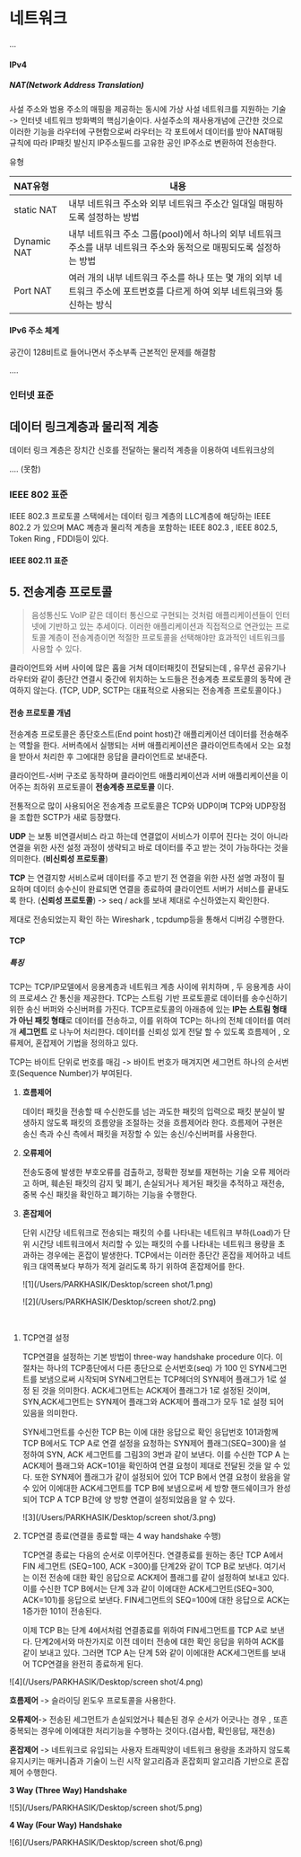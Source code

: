 # 네트워크





...

#### IPv4

##### NAT(Network Address Translation)

사설 주소와 범용 주소의 매핑을 제공하는 동시에 가상 사설 네트워크를 지원하는 기술 -> 인터넷 네트워크 방화벽의 핵심기술이다. 사설주소의 재사용개념에 근간한 것으로 이러한 기능을 라우터에 구현함으로써 라우터는 각 포트에서 데이터를 받아 NAT매핑 규칙에 따라 IP패킷 발신지 IP주소필드를 고유한 공인 IP주소로 변환하여 전송한다. 

유형 

| NAT유형     | 내용                                                         |
| :---------- | ------------------------------------------------------------ |
| static NAT  | 내부 네트워크 주소와 외부 네트워크 주소간 일대일 매핑하도록 설정하는 방법 |
| Dynamic NAT | 내부 네트워크 주소 그룹(pool)에서 하나의 외부 네트워크 주소를 내부 네트워크 주소와 동적으로 매핑되도록 설정하는 방법 |
| Port NAT    | 여러 개의 내부 네트워크 주소를 하나 또는 몇 개의 외부 네트워크 주소에 포트번호를 다르게 하여 외부 네트워크와 통신하는 방식 |

#### IPv6 주소 체계

공간이 128비트로 들어나면서 주소부족 근본적인 문제를 해결함 



....

### 인터넷 표준



## 데이터 링크계층과 물리적 계층

데이터 링크 계층은 장치간 신호를 전달하는 물리적 계층을 이용하여 네트워크상의 



.... (못함)



### IEEE 802 표준

IEEE 802.3 프로토콜 스택에서는 데이터 링크 계층의 LLC계층에 해당하는 IEEE 802.2 가 있으며 MAC 꼐층과 물리적 계층을 포함하는 IEEE 802.3 , IEEE 802.5, Token Ring , FDDI등이 있다. 

#### IEEE 802.11 표준 





## 5. 전송계층 프로토콜 

> 음성통신도 VoIP 같은 데이터 통신으로 구현되는 것처럼 애플리케이션들이 인터넷에 기반하고 있는 추세이다. 이러한 애플리케이션과 직접적으로 연관있는 프로토콜 계층이 전송계층이면 적절한 프로토콜을 선택해야만 효과적인 네트워크를 사용할 수 있다.

클라이언트와 서버 사이에 많은 홉을 거쳐 데이터패킷이 전달되는데 , 유무선 공유기나 라우터와 같이 종단간 연결시 중간에 위치하는 노드들은 전송계층 프로토콜의 동작에 관여하지 않는다. (TCP, UDP, SCTP는 대표적으로 사용되는 전송계층 프로토콜이다.)

#### 전송 프로토콜 개념

전송계층 프로토콜은 종단호스트(End point host)간 애플리케이션 데이터를 전송해주는 역할을 한다. 서버측에서 실행되는 서버 애플리케이션은 클라이언트측에서 오는 요청을 받아서 처리한 후 그에대한 응답을 클라이언트로 보내준다. 

클라이언트-서버 구조로 동작하며 클라이언트 애플리케이션과 서버 애플리케이션을 이어주는 최하위 프로토콜이 **전송계층 프로토콜** 이다. 

전통적으로 많이 사용되어온 전송계층 프로토콜은 TCP와 UDP이며 TCP와 UDP장점을 조합한 SCTP가 새로 등장했다. 



**UDP** 는 보통 비연결서비스 라고 하는데 연결없이 서비스가 이루어 진다는 것이 아니라 연결을 위한 사전 설정 과정이 생략되고 바로 데이터를 주고 받는 것이 가능하다는 것을 의미한다. (**비신뢰성 프로토콜**)

**TCP** 는 연결지향 서비스로써 데이터를 주고 받기 전 연결을 위한 사전 설명 과정이 필요하며 데이터 송수신이 완료되면 연결을 종료하여 클라이언트 서버가 서비스를 끝내도록 한다. (**신뢰성 프로토콜**) -> seq / ack를 보내 제대로 수신하였는지 확인한다.

제대로 전송되었는지 확인 하는 Wireshark , tcpdump등을 통해서 디버깅 수행한다.



#### TCP

##### 특징

TCP는 TCP/IP모델에서 응용계층과 네트워크 계층 사이에 위치하며 , 두 응용계층 사이의 프로세스 간 통신을 제공한다. TCP는 스트림 기반 프로토콜로 데이터를 송수신하기 위한 송신 버퍼와 수신버퍼를 가진다. TCP프로토콜의 아래층에 있는 **IP는 스트림 형태가 아닌 패킷 형태**로 데이터를 전송하고, 이를 위하여 TCP는 하나의 전체 데이터를 여러개 **세그먼트** 로 나누어 처리한다. 데이터를 신뢰성 있게 전달 할 수 있도록 흐름제어 , 오류제어, 혼잡제어 기법을 정의하고 있다. 

TCP는 바이트 단위로 번호를 매김 -> 바이트 번호가 매겨지면 세그먼트 하나의 순서번호(Sequence Number)가 부여된다. 



1. **흐름제어**

   데이터 패킷을 전송할 때 수신한도를 넘는 과도한 패킷의 입력으로 패킷 분실이 발생하지 않도록 패킷의 흐름양을 조절하는 것을 흐름제어라 한다. 흐름제어 구현은 송신 측과 수신 측에서 패킷을 저장할 수 있는 송신/수신버퍼를 사용한다. 

2. **오류제어**

   전송도중에 발생한 부호오류를 검출하고, 정확한 정보를 재현하는 기술 오류 제어라고 하며, 훼손된 패킷의 감지 및 폐기, 손실되거나 제거된 패킷을 추적하고 재전송, 중복 수신 패킷을 확인하고 폐기하는 기능을 수행한다.

3. **혼잡제어** 

   단위 시간당 네트워크로 전송되는 패킷의 수를 나타내는 네트워크 부하(Load)가 단위 시간당 네트워크에서 처리할 수 있는 패킷의 수를 나타내는 네트워크 용량을 초과하는 경우에는 혼잡이 발생한다. TCP에서는 이러한 종단간 혼잡을 제어하고 네트워크 대역폭보다 부하가 적게 걸리도록 하기 위하여 혼잡제어를 한다.

   

   ![1](/Users/PARKHASIK/Desktop/screen shot/1.png)

   

   ![2](/Users/PARKHASIK/Desktop/screen shot/2.png)




​	

1. TCP연결 설정

   TCP연결을 설정하는 기본 방법이 three-way handshake procedure 이다. 이 절차는 하나의 TCP종단에서 다른 종단으로 순서번호(seq) 가 100 인 SYN세그먼트를 보냄으로써 시작되며 SYN세그먼트는 TCP헤더의 SYN제어 플래그가 1로 설정 된 것을 의미한다. ACK세그먼트는 ACK제어 플래그가 1로 설정된 것이며, SYN,ACK세그먼트는 SYN제어 플래그와 ACK제어 플래그가 모두 1로 설정 되어 있음을 의미한다. 

   SYN세그먼트를 수신한 TCP B는 이에 대한 응답으로 확인 응답번호 101과함께 TCP B에서도 TCP A로 연결 설정을 요청하는 SYN제어 플래그(SEQ=300)을 설정하여 SYN, ACK 세그먼트를 그림3의 3번과 같이 보낸다. 이를 수신한 TCP A 는 ACK제어 플래그와 ACK=101을 확인하여 연결 요청이 제대로 전달된 것을 알 수 있다. 또한 SYN제어 플래그가 같이 설정되어 있어 TCP B에서 연결 요청이 왔음을 알 수 있어 이에대한 ACK세그먼트를 TCP B에 보냄으로써 세 방향 핸드쉐이크가 완성되어 TCP A TCP B간에 양 방향 연결이 설정되었음을 알 수 있다. 

   ![3](/Users/PARKHASIK/Desktop/screen shot/3.png)


2. TCP연결 종료(연결을 종료할 때는 4 way handshake 수행)

   TCP연결 종료는 다음의 순서로 이루어진다. 연결종료를 원하는 종단 TCP A에서 FIN 세그먼트 (SEQ=100, ACK =300)를 단계2와 같이 TCP B로 보낸다. 여기서는 이전 전송에 대한 확인 응답으로 ACK제어 플래그를 같이 설정하여 보내고 있다. 이를 수신한 TCP B에서는 단계 3과 같이 이에대한 ACK세그먼트(SEQ=300, ACK=101)를 응답으로 보낸다. FIN세그먼트의 SEQ=100에 대한 응답으로 ACK는 1증가한 101이 전송된다. 

   이제 TCP B는 단계 4에서처럼 연결종료를 위하여 FIN세그먼트를 TCP A로 보낸다. 단계2에서와 마찬가지로 이전 데이터 전송에 대한 확인 응답을 위하여 ACK를 같이 보내고 있다. 그러면 TCP A는 단계 5와 같이 이에대한 ACK세그먼트를 보내어 TCP연결을 완전히 종료하게 된다. 

![4](/Users/PARKHASIK/Desktop/screen shot/4.png)

**흐름제어** -> 슬라이딩 윈도우 프로토콜을 사용한다.

**오류제어**-> 전송된 세그먼트가 손실되었거나 훼손된 경우 순서가 어긋나는 경우 , 또흔 중복되는 경우에 이에대한 처리기능을 수행하는 것이다.(검사합, 확인응답, 재전송)

**혼잡제어** -> 네트워크로 유입되는 사용자 트래픽양이 네트워크 용량을 초과하지 않도록 유지시키는 매커니즘과 기술이 느린 시작 알고리즘과 혼잡회피 알고리즘 기반으로 혼잡제어 수행한다.



**3 Way (Three Way) Handshake**



![5](/Users/PARKHASIK/Desktop/screen shot/5.png)



**4 Way (Four Way) Handshake**

![6](/Users/PARKHASIK/Desktop/screen shot/6.png)





